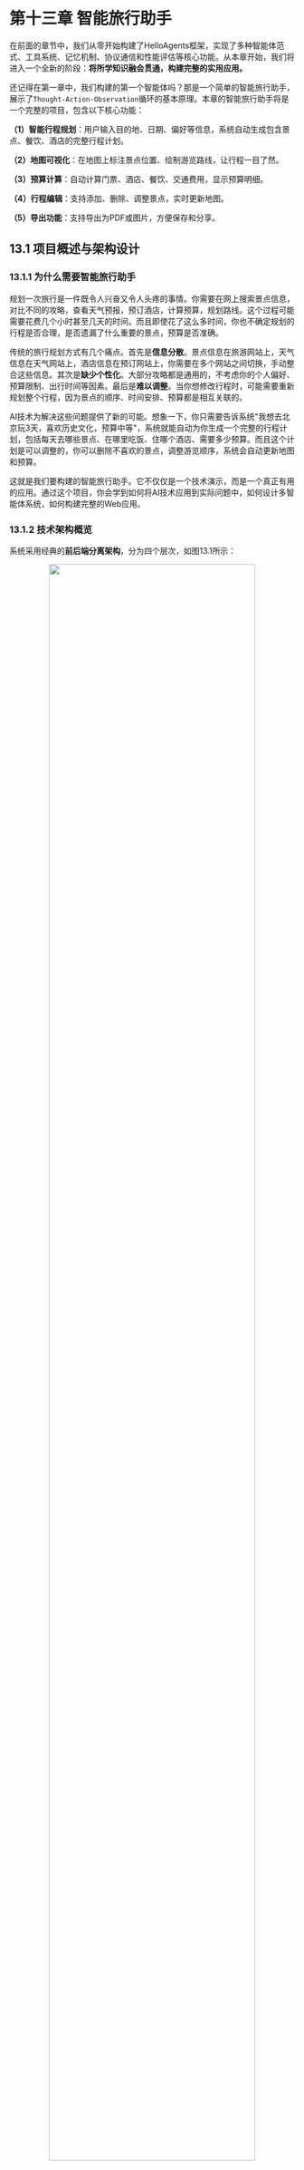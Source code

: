 # 第十三章 智能旅行助手

在前面的章节中，我们从零开始构建了HelloAgents框架，实现了多种智能体范式、工具系统、记忆机制、协议通信和性能评估等核心功能。从本章开始，我们将进入一个全新的阶段：<strong>将所学知识融会贯通，构建完整的实用应用。</strong>

还记得在第一章中，我们构建的第一个智能体吗？那是一个简单的智能旅行助手，展示了`Thought-Action-Observation`循环的基本原理。本章的智能旅行助手将是一个完整的项目，包含以下核心功能：

<strong>（1）智能行程规划</strong>：用户输入目的地、日期、偏好等信息，系统自动生成包含景点、餐饮、酒店的完整行程计划。

<strong>（2）地图可视化</strong>：在地图上标注景点位置、绘制游览路线，让行程一目了然。

<strong>（3）预算计算</strong>：自动计算门票、酒店、餐饮、交通费用，显示预算明细。

<strong>（4）行程编辑</strong>：支持添加、删除、调整景点，实时更新地图。

<strong>（5）导出功能</strong>：支持导出为PDF或图片，方便保存和分享。



## 13.1 项目概述与架构设计

### 13.1.1 为什么需要智能旅行助手

规划一次旅行是一件既令人兴奋又令人头疼的事情。你需要在网上搜索景点信息，对比不同的攻略，查看天气预报，预订酒店，计算预算，规划路线。这个过程可能需要花费几个小时甚至几天的时间。而且即使花了这么多时间，你也不确定规划的行程是否合理，是否遗漏了什么重要的景点，预算是否准确。

传统的旅行规划方式有几个痛点。首先是<strong>信息分散</strong>。景点信息在旅游网站上，天气信息在天气网站上，酒店信息在预订网站上，你需要在多个网站之间切换，手动整合这些信息。其次是<strong>缺少个性化</strong>。大部分攻略都是通用的，不考虑你的个人偏好、预算限制、出行时间等因素。最后是<strong>难以调整</strong>。当你想修改行程时，可能需要重新规划整个行程，因为景点的顺序、时间安排、预算都是相互关联的。

AI技术为解决这些问题提供了新的可能。想象一下，你只需要告诉系统"我想去北京玩3天，喜欢历史文化，预算中等"，系统就能自动为你生成一个完整的行程计划，包括每天去哪些景点、在哪里吃饭、住哪个酒店、需要多少预算。而且这个计划是可以调整的，你可以删除不喜欢的景点，调整游览顺序，系统会自动更新地图和预算。

这就是我们要构建的智能旅行助手。它不仅仅是一个技术演示，而是一个真正有用的应用。通过这个项目，你会学到如何将AI技术应用到实际问题中，如何设计多智能体系统，如何构建完整的Web应用。

### 13.1.2 技术架构概览

系统采用经典的<strong>前后端分离架构</strong>，分为四个层次，如图13.1所示：

<div align="center">
  <img src="https://raw.githubusercontent.com/datawhalechina/Hello-Agents/main/docs/images/13-figures/13-1.png" alt="" width="85%"/>
  <p>图 13.1 智能旅行助手技术架构</p>
</div>

<strong>（1）前端层 (Vue3+TypeScript)</strong>：负责用户交互和数据展示，包括表单输入、结果展示、地图可视化。

<strong>（2）后端层 (FastAPI)</strong>：负责API路由、数据验证、业务逻辑。

<strong>（3）智能体层 (HelloAgents)</strong>：负责任务分解、工具调用、结果整合。包含4个专门的Agent。

<strong>（4）外部服务层</strong>：提供数据和能力，包括高德地图API、Unsplash API、OpenAI API。

数据流转过程如下：用户在前端填写表单 → 后端验证数据 → 调用智能体系统 → 智能体依次调用景点搜索、天气查询、酒店推荐、行程规划Agent → 每个Agent通过MCP协议调用外部API → 整合结果返回前端 → 前端渲染展示。

项目的结构参考如下，提供便于定位源码：
```
helloagents-trip-planner/
├── backend/                    # 后端代码
│   ├── app/
│   │   ├── agents/            # 智能体实现
│   │   ├── api/               # API路由
│   │   ├── models/            # 数据模型
│   │   ├── services/          # 服务层
│   │   └── config.py          # 配置文件
│   └── requirements.txt       # Python依赖
│
└── frontend/                   # 前端代码
    ├── src/
    │   ├── views/             # 页面组件
    │   ├── services/          # API服务
    │   ├── types/             # 类型定义
    │   └── router/            # 路由配置
    └── package.json           # npm依赖
```

详细的架构设计和数据流转将在后续章节中介绍。

### 13.1.3 快速体验：5分钟运行项目

在深入学习实现细节之前，让我们先把项目跑起来，看看最终的效果。这样你会对整个系统有一个直观的认识。

<strong>环境要求：</strong>

- Python 3.10或更高版本
- Node.js 16.0或更高版本
- npm 8.0或更高版本

<strong>获取API密钥：</strong>

你需要准备以下API密钥：

- LLM的API(OpenAI、DeepSeek等)
- 高德地图Web服务Key：访问 https://console.amap.com/ 注册并创建应用
- Unsplash Access Key：访问 https://unsplash.com/developers 注册并创建应用

将所有API密钥放入`.env`文件。

启动后端：

```bash
# 1. 进入后端目录
cd helloagents-trip-planner/backend

# 2. 安装依赖
pip install -r requirements.txt

# 3. 配置环境变量
cp .env.example .env
# 编辑.env文件，填入你的API密钥

# 4. 启动后端服务
uvicorn app.api.main:app --reload
# 或者
python run.py
```

成功启动后，访问 http://localhost:8000/docs 可以看到API文档。

打开新的终端窗口：

```bash
# 1. 进入前端目录
cd helloagents-trip-planner/frontend

# 2. 安装依赖
npm install

# 3. 启动前端服务
npm run dev
```

成功启动后，访问 http://localhost:5173 即可使用应用。

体验核心功能：

首先需在首页表单中填写目的地城市、旅行日期、偏好、预算、交通及住宿类型等信息。点击“开始规划”按钮后，系统会显示加载进度条，并很快生成结果页面，如图13.2所示。

<div align="center">
  <img src="https://raw.githubusercontent.com/datawhalechina/Hello-Agents/main/docs/images/13-figures/13-2.png" alt="" width="85%"/>
  <p>图 13.2 旅行助手规划进行页面</p>
</div>

随后加载成功，该页面会清晰展示行程概览、预算明细、景点地图、每日行程详情和天气信息，如图13.3，13.4所示。

<div align="center">
  <img src="https://raw.githubusercontent.com/datawhalechina/Hello-Agents/main/docs/images/13-figures/13-3.png" alt="" width="85%"/>
  <p>图 13.3 旅行助手规划完成页面</p>
</div>

<div align="center">
  <img src="https://raw.githubusercontent.com/datawhalechina/Hello-Agents/main/docs/images/13-figures/13-4.png" alt="" width="85%"/>
  <p>图 13.4 旅行助手规划完成页面</p>
</div>

如果用户需要个性化调整，可以点击“编辑行程”按钮，自由调整景点顺序或删除某个景点，如图13.5所示。规划完成后，通过“导出行程”下拉菜单，即可将最终方案轻松保存为图片或PDF文件，方便随时查阅。

<div align="center">
  <img src="https://raw.githubusercontent.com/datawhalechina/Hello-Agents/main/docs/images/13-figures/13-5.png" alt="" width="85%"/>
  <p>图 13.5 旅行助手规划完成页面</p>
</div>

## 13.2 数据模型设计

### 13.2.1 Web应用中的数据流转

在构建智能旅行助手时，我们需要解决一个核心问题：<strong>如何表示和传递旅行计划数据?</strong> 

我们需要理解一个完整的Web应用中数据是如何流转的。想象一下，当用户在浏览器中点击"开始规划"按钮时，会发生什么？

用户在前端填写的表单数据(目的地、日期、预算等)需要通过HTTP请求发送到后端服务器。后端接收到数据后，会调用智能体系统进行处理。智能体又会调用高德地图API、Unsplash API等外部服务获取数据。这些外部API返回的数据格式各不相同，有的用`lng`，有的用`lon`，有的用`longitude`。最后，后端需要将处理好的数据返回给前端，前端再渲染成用户看到的页面。

在这个过程中，数据经历了多次转换：前端表单 → HTTP请求 → 后端Python对象 → 外部API响应 → 后端Python对象 → HTTP响应 → 前端TypeScript对象 → 页面展示。如果没有统一的数据格式，每一步转换都可能出错。这就是为什么我们需要<strong>数据模型</strong>。

### 13.2.2 从字典到Pydantic模型

让我们从第一章的简单原型开始。在那个原型中，我们使用Python字典来表示景点数据：

```python
# 第一章的做法：使用字典
attraction = {
    "name": "故宫",
    "location": {"lng": 116.397128,"lat": 39.916527},
    "price": 60
}

# 访问数据
lng = attraction["location"]["lng"]
```

这种方式在原型阶段很方便，但在实际项目中会遇到很多问题。首先是<strong>字段名不统一</strong>的问题。高德地图API返回的位置数据是`"116.397128，39.916527"`这样的字符串，需要手动分割成经纬度。而Unsplash API可能使用`longitude`和`latitude`。如果我们在代码中到处都用字典，就需要在每个地方都处理这些差异。

其次是<strong>类型安全</strong>的问题。假设我们不小心把`price`写成了字符串`"60"`，在Python中这不会立即报错，但在计算总预算时就会出问题。更糟糕的是，这种错误只能在运行时才能发现，而且错误信息可能很难定位。

最后是<strong>维护性</strong>的问题。当我们需要给景点添加新字段(比如`rating`评分)时，需要在代码的多个地方修改。如果遗漏了某个地方，就会导致数据不一致。

Pydantic提供了一个解决方案。它是Python的数据验证库，可以让我们用类来定义数据结构，并自动处理验证、转换和序列化。让我们看一个简单的例子：

```python
from pydantic import BaseModel,Field

class Location(BaseModel):
    longitude: float = Field(...,description="经度")
    latitude: float = Field(...,description="纬度")

class Attraction(BaseModel):
    name: str
    location: Location
    ticket_price: int = 0

# 创建对象
attraction = Attraction(
    name="故宫",
    location=Location(longitude=116.397128,latitude=39.916527),
    ticket_price=60
)

# 类型安全的访问
lng = attraction.location.longitude  # IDE会提供代码补全
```

这样做有几个好处。首先，如果我们传入了错误的类型(比如把`ticket_price`设为字符串)，Pydantic会立即抛出异常，告诉我们哪里出错了。其次，IDE可以根据类型定义提供代码补全和类型检查，大大减少了拼写错误。最后，当我们需要修改数据结构时，只需要修改类定义，所有使用这个类的地方都会自动更新。

### 13.2.3 Pydantic的核心概念

在深入设计我们的数据模型之前，让我们先了解Pydantic的几个核心概念。Pydantic的基础是`BaseModel`类，所有的数据模型都需要继承这个类。每个字段都可以指定类型，Pydantic会自动进行类型检查和转换。

字段定义使用`Field`函数，它可以指定默认值、描述、验证规则等。`...`表示这个字段是必填的，如果创建对象时没有提供这个字段，Pydantic会抛出异常。我们也可以使用`Optional`来表示可选字段，或者直接提供默认值。

```python
from pydantic import BaseModel,Field
from typing import Optional,List

class Attraction(BaseModel):
    name: str = Field(...,description="景点名称")  # 必填
    rating: float = Field(default=0.0,ge=0,le=5)  # 默认值,范围验证
    visit_duration: int = Field(default=60,gt=0)  # 大于0
    description: Optional[str] = None  # 可选字段
```

Pydantic还支持嵌套模型和列表。我们可以在一个模型中使用另一个模型作为字段类型,这样就可以构建复杂的数据结构。比如，一个景点包含位置信息，一个行程包含多个景点。

```python
class DayPlan(BaseModel):
    date: str
    attractions: List[Attraction]  # 景点列表
    hotel: Optional[Hotel] = None  # 可选的酒店信息
```

最强大的功能之一是<strong>自定义验证器</strong>。有时候外部API返回的数据格式不符合我们的要求，我们可以使用`field_validator`装饰器来自定义验证和转换逻辑。比如，高德地图返回的温度是`"16°C"`这样的字符串，我们需要把它转换成数字：

```python
from pydantic import field_validator

class WeatherInfo(BaseModel):
    temperature: int
    
    @field_validator('temperature',mode='before')
    def parse_temperature(cls,v):
        """解析温度字符串："16°C" -> 16"""
        if isinstance(v,str):
            v = v.replace('°C','').replace('℃','').strip()
            return int(v)
        return v
```

这个验证器会在创建对象之前自动执行，将字符串转换成整数。这样我们就不需要在代码的每个地方都手动处理温度格式了。

### 13.2.4 自底向上的模型设计

现在让我们开始设计智能旅行助手的数据模型。一个好的设计原则是<strong>自底向上</strong>：先定义最基础的模型，然后逐步组合成复杂的结构。这样做的好处是每个模型都很简单，容易理解和维护。

最基础的模型是<strong>位置信息</strong>。无论是景点、酒店还是餐厅，都需要位置信息。我们定义一个`Location`类来表示经纬度坐标：

```python
class Location(BaseModel):
    """位置信息(经纬度坐标)"""
    longitude: float = Field(...,description="经度",ge=-180,le=180)
    latitude: float = Field(...,description="纬度",ge=-90,le=90)
```

这里我们使用了范围验证(`ge`表示大于等于，`le`表示小于等于)，确保经纬度的值在合理范围内。

接下来是<strong>景点信息</strong>。一个景点包含名称、地址、位置、游览时间、描述、评分、图片和门票价格等信息。注意我们使用了`Location`作为字段类型，这就是嵌套模型：

```python
class Attraction(BaseModel):
    """景点信息"""
    name: str = Field(...,description="景点名称")
    address: str = Field(...,description="地址")
    location: Location = Field(...,description="经纬度坐标")
    visit_duration: int = Field(...,description="建议游览时间(分钟)",gt=0)
    description: str = Field(...,description="景点描述")
    category: Optional[str] = Field(default="景点",description="景点类别")
    rating: Optional[float] = Field(default=None,ge=0,le=5,description="评分")
    image_url: Optional[str] = Field(default=None,description="图片URL")
    ticket_price: int = Field(default=0,ge=0,description="门票价格(元)")
```

类似地，我们定义<strong>餐饮信息</strong>和<strong>酒店信息</strong>。这些模型的结构都很相似，都包含名称、地址、位置和费用等基本信息：

```python
class Meal(BaseModel):
    """餐饮信息"""
    type: str = Field(...,description="餐饮类型：breakfast/lunch/dinner/snack")
    name: str = Field(...,description="餐饮名称")
    address: Optional[str] = Field(default=None,description="地址")
    location: Optional[Location] = Field(default=None,description="经纬度坐标")
    description: Optional[str] = Field(default=None,description="描述")
    estimated_cost: int = Field(default=0,description="预估费用(元)")

class Hotel(BaseModel):
    """酒店信息"""
    name: str = Field(...,description="酒店名称")
    address: str = Field(default="",description="酒店地址")
    location: Optional[Location] = Field(default=None,description="酒店位置")
    price_range: str = Field(default="",description="价格范围")
    rating: str = Field(default="",description="评分")
    distance: str = Field(default="",description="距离景点距离")
    type: str = Field(default="",description="酒店类型")
    estimated_cost: int = Field(default=0,description="预估费用(元/晚)")
```

<strong>预算信息</strong>是一个特殊的模型，它不包含位置信息，而是包含各项费用的汇总：

```python
class Budget(BaseModel):
    """预算信息"""
    total_attractions: int = Field(default=0,description="景点门票总费用")
    total_hotels: int = Field(default=0,description="酒店总费用")
    total_meals: int = Field(default=0,description="餐饮总费用")
    total_transportation: int = Field(default=0,description="交通总费用")
    total: int = Field(default=0,description="总费用")
```

现在我们可以组合这些基础模型，构建<strong>单日行程</strong>。一个单日行程包含日期、描述、交通方式、住宿安排、酒店、景点列表和餐饮列表：

```python
class DayPlan(BaseModel):
    """单日行程"""
    date: str = Field(...,description="日期")
    day_index: int = Field(...,description="第几天(从0开始)")
    description: str = Field(...,description="当日行程描述")
    transportation: str = Field(...,description="交通方式")
    accommodation: str = Field(...,description="住宿安排")
    hotel: Optional[Hotel] = Field(default=None,description="酒店信息")
    attractions: List[Attraction] = Field(default_factory=list,description="景点列表")
    meals: List[Meal] = Field(default_factory=list,description="餐饮安排")
```

注意这里使用了`List[Attraction]`来表示景点列表，`default_factory=list`表示默认值是一个空列表。

<strong>天气信息</strong>需要特殊处理，因为高德地图返回的温度格式不规范。我们使用自定义验证器来处理：

```python
class WeatherInfo(BaseModel):
    """天气信息"""
    date: str = Field(...,description="日期")
    day_weather: str = Field(...,description="白天天气")
    night_weather: str = Field(...,description="夜间天气")
    day_temp: int = Field(...,description="白天温度(摄氏度)")
    night_temp: int = Field(...,description="夜间温度(摄氏度)")
    wind_direction: str = Field(...,description="风向")
    wind_power: str = Field(...,description="风力")
    
    @field_validator('day_temp','night_temp',mode='before')
    def parse_temperature(cls,v):
        """解析温度字符串："16°C" -> 16"""
        if isinstance(v,str):
            v = v.replace('°C','').replace('℃','').replace('°','').strip()
            try:
                return int(v)
            except ValueError:
                return 0  # 容错处理
        return v
```

最后，我们定义<strong>完整的旅行计划</strong>。这是最顶层的模型，包含了所有的信息：

```python
class TripPlan(BaseModel):
    """旅行计划"""
    city: str = Field(...,description="目的地城市")
    start_date: str = Field(...,description="开始日期")
    end_date: str = Field(...,description="结束日期")
    days: List[DayPlan] = Field(default_factory=list,description="每日行程")
    weather_info: List[WeatherInfo] = Field(default_factory=list,description="天气信息")
    overall_suggestions: str = Field(...,description="总体建议")
    budget: Optional[Budget] = Field(default=None,description="预算信息")
```

这样，我们就完成了整个数据模型的设计。从最基础的`Location`，到`Attraction`、`Meal`、`Hotel`，再到`DayPlan`，最后到`TripPlan`，形成了一个清晰的层次结构。

### 13.2.5 数据模型在Web应用中的应用

现在让我们看看这些数据模型如何在实际的Web应用中使用。在FastAPI中，Pydantic模型可以直接用作请求和响应的类型定义。FastAPI会自动进行数据验证、序列化和文档生成。

```python
from fastapi import FastAPI
from app.models.schemas import TripPlanRequest,TripPlan

app = FastAPI()

@app.post("/api/trip/plan",response_model=TripPlan)
async def create_trip_plan(request: TripPlanRequest) -> TripPlan:
    """
    创建旅行计划
    
    FastAPI自动：
    1. 验证请求数据(TripPlanRequest)
    2. 验证响应数据(TripPlan)
    3. 生成OpenAPI文档
    """
    trip_plan = await generate_trip_plan(request)
    return trip_plan
```

当用户发送POST请求到`/api/trip/plan`时，FastAPI会自动将JSON数据转换成`TripPlanRequest`对象。如果数据格式不正确(比如缺少必填字段，或者类型不匹配)，FastAPI会自动返回400错误，并告诉用户哪里出错了。

在前端，我们也需要定义对应的TypeScript类型。虽然TypeScript和Python是不同的语言，但数据结构是一样的：

```typescript
interface Location {
  longitude: number;
  latitude: number;
}

interface Attraction {
  name: string;
  address: string;
  location: Location;
  visit_duration: number;
  ticket_price: number;
}

interface TripPlan {
  city: string;
  start_date: string;
  end_date: string;
  days: DayPlan[];
}
```

这样，前后端就使用了统一的数据格式。当后端返回`TripPlan`对象时，前端可以直接使用，不需要任何转换。TypeScript的类型检查也能帮助我们避免很多错误。

## 13.3 多智能体协作设计

### 13.3.1 为何需要多智能体

在第七章中，我们学习了如何使用SimpleAgent来构建智能体。SimpleAgent的设计理念是简单直接：每次调用`run()`方法时，Agent会分析用户的问题，决定是否需要调用工具，然后返回结果。这种设计在处理简单任务时非常有效，但当面对旅行规划这样的任务时，就会遇到一些问题。

如果用单个Agent来完成旅行规划。这个Agent需要做什么呢？首先，它要搜索景点信息，这需要调用高德地图的POI搜索工具。然后，它要查询天气信息，这需要调用天气查询工具。接着，它要搜索酒店信息，这又需要调用POI搜索工具。最后，它要把所有这些信息整合起来，生成一个完整的旅行计划。

这听起来很简单，但实际操作时会遇到第一个问题：<strong>工具调用的限制</strong>。SimpleAgent每次`run()`调用只能执行一个工具。这意味着我们需要多次调用`run()`方法，每次调用处理一个任务。但这样做会带来一个新问题：如何在多次调用之间传递信息？第一次调用得到的景点信息，如何传递给第二次调用？我们需要手动管理这些中间结果，代码会变得很复杂。

当然，我们可以使用ReactAgent来解决这个问题。ReactAgent可以在一次调用中执行多个工具，它会自动进行多轮思考和行动。但这又带来了新的问题：<strong>时间成本</strong>。ReactAgent的每一轮思考都需要调用LLM，如果需要调用三个工具，就需要至少三轮思考，这意味着至少三次LLM调用。而且这些调用是串行的，必须等前一个完成才能开始下一个，总时间会很长。

第二个问题是<strong>提示词的复杂度</strong>。如果我们要让一个Agent完成所有任务，就需要在提示词中详细描述每个任务的执行逻辑。比如：

```python
COMPLEX_PROMPT = """你是旅行规划助手。你需要：
1. 使用maps_text_search搜索景点，关键词根据用户偏好确定
2. 使用maps_weather查询天气,获取未来几天的天气预报
3. 使用maps_text_search搜索酒店,类型根据用户需求确定
4. 整合所有信息生成旅行计划,包括每天的景点、餐饮、住宿安排
注意：必须按顺序执行,每个工具只能调用一次,输出必须是JSON格式...
"""
```

这样的提示词有几个问题。首先是<strong>难以维护</strong>。如果我们想修改景点搜索的逻辑(比如增加评分筛选)，就需要修改整个提示词，很容易影响到其他部分。其次是<strong>容易出错</strong>。LLM需要同时理解多个任务的要求，很容易搞混不同任务的格式和参数。最后是<strong>难以调试</strong>。当生成的计划不符合预期时，我们很难知道是哪个环节出了问题，是景点搜索不准确，还是天气查询失败，还是整合逻辑有问题？

面对这些问题，一个自然的想法是：能不能把复杂的任务分解成多个简单的任务，让不同的Agent各司其职？这就是多Agent协作的核心思想。

想象一下现实世界中的旅行社。当你去旅行社咨询旅行计划时，不会只有一个人为你服务。通常会有专门的景点顾问，负责推荐景点；有酒店顾问，负责预订酒店；还有行程规划师，负责把所有信息整合成完整的行程。每个人都专注于自己擅长的领域，最后由行程规划师把所有信息汇总。这种分工协作的方式，比让一个人做所有事情要高效得多。

### 13.3.2 Agent角色设计

基于任务分解原则，我们设计了四个专门的Agent，如图13.6所示:

<div align="center">
  <img src="https://raw.githubusercontent.com/datawhalechina/Hello-Agents/main/docs/images/13-figures/13-6.png" alt="" width="85%"/>
  <p>图 13.6 多智能体协作流程</p>
</div>

- <strong>AttractionSearchAgent(景点搜索专家)</strong>专注于搜索景点信息。它只需要理解用户的偏好(比如"历史文化"、"自然风光")，然后调用高德地图的POI搜索工具，返回相关的景点列表。它的提示词很简单，只需要说明如何根据偏好选择关键词，如何调用工具。

- <strong>WeatherQueryAgent(天气查询专家)</strong>专注于查询天气信息。它只需要知道城市名称，然后调用天气查询工具，返回未来几天的天气预报。它的任务非常明确，几乎不会出错。

- <strong>HotelAgent(酒店推荐专家)</strong>专注于搜索酒店信息。它需要理解用户的住宿需求(比如"经济型"、"豪华型")，然后调用POI搜索工具，返回符合要求的酒店列表。

- <strong>PlannerAgent(行程规划专家)</strong>负责整合所有信息。它接收前三个Agent的输出，加上用户的原始需求(日期、预算等)，然后生成完整的旅行计划。它不需要调用任何外部工具，只需要专注于信息的整合和行程的安排。

现在让我们详细设计每个Agent的角色和提示词。设计提示词时，我们需要考虑几个关键问题：这个Agent需要什么输入？它应该产生什么输出？它需要调用什么工具？它可能遇到什么问题？

<strong>AttractionSearchAgent</strong>的任务是根据用户偏好搜索景点。它的输入是城市名称和用户偏好(比如"历史文化"、"自然风光")。它需要调用`amap_maps_text_search`工具，参数是关键词和城市。它的输出是景点列表，包含名称、地址、评分等信息。

```python
ATTRACTION_AGENT_PROMPT = """你是景点搜索专家。

**工具调用格式:**
`[TOOL_CALL:amap_maps_text_search:keywords=景点,city=城市名]`

**示例:**
- `[TOOL_CALL:amap_maps_text_search:keywords=景点,city=北京]`
- `[TOOL_CALL:amap_maps_text_search:keywords=博物馆,city=上海]`

**重要:**
- 必须使用工具搜索,不要编造信息
- 根据用户偏好({preferences})搜索{city}的景点
"""
```

这个提示词很简洁，但包含了所有必要的信息。它明确说明了工具调用的格式，提供了具体的示例，还强调了两个重要原则：必须使用工具(不能编造)，要根据用户偏好搜索。

<strong>WeatherQueryAgent</strong>的任务更简单，只需要查询天气。它的输入是城市名称，输出是天气信息。

```python
WEATHER_AGENT_PROMPT = """你是天气查询专家。

**工具调用格式:**
`[TOOL_CALL:amap_maps_weather:city=城市名]`

请查询{city}的天气信息。
"""
```

<strong>HotelAgent</strong>的任务是搜索酒店。它的输入是城市名称和住宿类型，输出是酒店列表。

```python
HOTEL_AGENT_PROMPT = """你是酒店推荐专家。

**工具调用格式:**
`[TOOL_CALL:amap_maps_text_search:keywords=酒店,city=城市名]`

请搜索{city}的{accommodation}酒店。
"""
```

<strong>PlannerAgent</strong>是最复杂的，因为它需要整合所有信息。它的输入是用户需求和前三个Agent的输出，输出是完整的旅行计划(JSON格式)。

```python
PLANNER_AGENT_PROMPT = """你是行程规划专家。

**输出格式:**
严格按照以下JSON格式返回:
{
  "city": "城市名称",
  "start_date": "YYYY-MM-DD",
  "end_date": "YYYY-MM-DD",
  "days": [...],
  "weather_info": [...],
  "overall_suggestions": "总体建议",
  "budget": {...}
}

**规划要求:**
1. weather_info必须包含每天的天气
2. 温度为纯数字(不带°C)
3. 每天安排2-3个景点
4. 考虑景点距离和游览时间
5. 包含早中晚三餐
6. 提供实用建议
7. 包含预算信息
"""
```

### 13.3.3 Agent协作流程

现在让我们看看这四个Agent如何协作完成旅行规划任务。整个流程可以分为五个步骤：

```python
class TripPlannerAgent:
    def __init__(self):
        self.attraction_agent = SimpleAgent(name="景点搜索"prompt=ATTRACTION_PROMPT)
        self.weather_agent = SimpleAgent(name="天气查询", prompt=WEATHER_PROMPT)
        self.hotel_agent = SimpleAgent(name="酒店推荐", prompt=HOTEL_PROMPT)
        self.planner_agent = SimpleAgent(name="行程规划", prompt=PLANNER_PROMPT)

    def plan_trip(self, request: TripPlanRequest) -> TripPlan:
        # 步骤1: 景点搜索
        attraction_response = self.attraction_agent.run(
            f"请搜索{request.city}的{request.preferences}景点"
        )

        # 步骤2: 天气查询
        weather_response = self.weather_agent.run(
            f"请查询{request.city}的天气"
        )

        # 步骤3: 酒店推荐
        hotel_response = self.hotel_agent.run(
            f"请搜索{request.city}的{request.accommodation}酒店"
        )

        # 步骤4: 整合生成计划
        planner_query = self._build_planner_query(
            request, attraction_response, weather_response, hotel_response
        )
        planner_response = self.planner_agent.run(planner_query)

        # 步骤5: 解析JSON
        trip_plan = self._parse_trip_plan(planner_response)
        return trip_plan
```

这个流程顺序执行四个步骤，每个步骤的输出作为下一个步骤的输入。注意我们使用了`TripPlanRequest`和`TripPlan`这两个Pydantic模型，这是在13.2节中定义的。

### 13.3.4 查询构建

PlannerAgent需要整合所有信息，这个查询需要包含所有必要的信息，而且要组织得清晰有序，让LLM能够准确理解。

```python
def _build_planner_query(
    self,
    request: TripPlanRequest,
    attraction_response: str,
    weather_response: str,
    hotel_response: str
) -> str:
    """构建规划Agent的查询"""
    return f"""
请根据以下信息生成{request.city}的{request.days}日旅行计划:

**用户需求:**
- 目的地: {request.city}
- 日期: {request.start_date} 至 {request.end_date}
- 天数: {request.days}天
- 偏好: {request.preferences}
- 预算: {request.budget}
- 交通方式: {request.transportation}
- 住宿类型: {request.accommodation}

**景点信息:**
{attraction_response}

**天气信息:**
{weather_response}

**酒店信息:**
{hotel_response}

请生成详细的旅行计划,包括每天的景点安排、餐饮推荐、住宿信息和预算明细。
"""
```

通过这种多Agent协作的设计，我们把一个复杂的旅行规划任务分解成了四个简单的子任务。每个Agent都专注于自己擅长的领域，也为未来的功能扩展(比如添加餐厅推荐Agent、交通规划Agent)打下了良好的基础。

## 13.4 MCP工具集成详解

### 13.4.1 为什么不直接调用API

在13.3节中，我们设计了四个Agent来协作完成旅行规划任务。其中AttractionSearchAgent、WeatherQueryAgent和HotelAgent都需要调用高德地图的API来获取数据。一个自然的问题是：为什么不直接在Agent中调用高德地图的HTTP API？

让我们先看看直接调用API会是什么样子。高德地图提供了POI搜索API，我们需要构造HTTP请求，传递参数，解析响应：

```python
import requests

def search_poi(keywords: str,city: str,api_key: str):
    """直接调用高德地图POI搜索API"""
    url = "https://restapi.amap.com/v3/place/text"
    params = {
        "keywords": keywords,
        "city": city,
        "key": api_key,
        "output": "json"
    }
    response = requests.get(url,params=params)
    data = response.json()
    return data
```

这种方式看起来很简单，但在实际使用中会遇到几个问题。首先是<strong>Agent无法自主调用</strong>。在我们的HelloAgents框架中，Agent通过识别提示词中的工具调用标记(比如`[TOOL_CALL:tool_name:arg1=value1]`)来调用工具。如果我们直接在代码中调用API，Agent就失去了自主决策的能力，变成了一个简单的函数调用。

其次是<strong>参数传递复杂</strong>。高德地图的API有很多参数，比如POI搜索有`keywords`、`city`、`types`、`offset`、`page`等十几个参数。如果我们要让Agent能够灵活使用这些参数，就需要在提示词中详细说明每个参数的含义和格式，这会让提示词变得非常复杂。

第三是<strong>响应解析困难</strong>。高德地图API返回的是JSON格式的数据，结构比较复杂。我们需要编写代码来解析这些数据，提取我们需要的字段。如果API的响应格式发生变化，我们就需要修改解析代码。

最后是<strong>工具管理混乱</strong>。高德地图提供了十几个不同的API(POI搜索、天气查询、路线规划等)，如果我们为每个API都编写一个函数，然后手动注册到Agent的工具列表中，代码会变得很冗长。而且当我们想添加新的API时，需要修改多个地方。

### 13.4.2 高德地图MCP集成

MCP(Model Context Protocol)是Anthropic提出的标准化协议，用于连接LLM和外部工具。本节将介绍如何在项目中集成高德地图MCP服务器。我们的项目用的是`amap-mcp-server`，这是一个用Node.js实现的MCP服务器：

<div align="center">
  <img src="https://raw.githubusercontent.com/datawhalechina/Hello-Agents/main/docs/images/13-figures/13-7.png" alt="" width="85%"/>
  <p>图 13.7 amap-mcp-server工具</p>
</div>

高德地图MCP服务器提供了16个工具，主要分为以下类别，如表13.1所示:

<div align="center">
  <p>表 13.1 高德地图MCP工具分类</p>
  <img src="https://raw.githubusercontent.com/datawhalechina/Hello-Agents/main/docs/images/13-figures/13-table-1.png" alt="" width="85%"/>
</div>

通过MCP协议，我们可以很方便地在HelloAgents中集成:

```python
from hello_agents.tools import MCPTool
from app.config import get_settings

settings = get_settings()

# 创建MCP工具
mcp_tool = MCPTool(
    name="amap_mcp",
    command="npx",
    args=["-y", "@sugarforever/amap-mcp-server"],
    env={"AMAP_API_KEY": settings.amap_api_key},
    auto_expand=True
)
```

这段代码做了什么呢？首先，`command`和`args`指定了如何启动MCP服务器。`npx -y @sugarforever/amap-mcp-server`会从npm仓库下载并运行`amap-mcp-server`这个包。`env`参数传递了环境变量，这里我们传递了高德地图的API密钥。

当我们创建`MCPTool`对象时，它会在后台启动MCP服务器进程，并通过标准输入输出(stdin/stdout)与服务器通信。这是MCP协议的一个特点：使用进程间通信而不是HTTP，这样更高效，也更容易管理。

最关键的是`auto_expand=True`这个参数。当设置为True时，`MCPTool`会自动查询MCP服务器提供了哪些工具，然后为每个工具创建一个独立的Tool对象。这就是为什么我们只创建了一个`MCPTool`，但Agent却获得了16个工具。让我们看看这个过程：

```python
# 创建一个MCPTool
mcp_tool = MCPTool(..., auto_expand=True)
agent.add_tool(mcp_tool)

# Agent实际上获得了16个工具！
print(list(agent.tools.keys()))
# ['amap_maps_text_search', 'amap_maps_weather', ...]
```

如图13.8所示，假设用户想搜索北京的景点，AttractionSearchAgent接收到查询"请搜索北京的历史文化景点"。Agent分析这个查询，决定调用`amap_maps_text_search`工具，参数是`keywords=景点，city=北京`。

<div align="center">
  <img src="https://raw.githubusercontent.com/datawhalechina/Hello-Agents/main/docs/images/13-figures/13-8.png" alt="" width="85%"/>
  <p>图 13.8 MCP工具调用流程</p>
</div>

Agent生成工具调用标记：`[TOOL_CALL:amap_maps_text_search:keywords=景点，city=北京]`。HelloAgents框架解析这个标记，提取工具名称和参数，然后调用对应的Tool对象。

Tool对象是`MCPTool`自动创建的，它会把调用请求发送给MCP服务器。具体来说，它会构造一个JSON-RPC格式的消息，通过stdin发送给服务器进程：

```json
{
  "jsonrpc": "2.0",
  "method": "tools/call",
  "params": {
    "name": "amap_maps_text_search",
    "arguments": {
      "keywords": "景点",
      "city": "北京"
    }
  }
}
```

MCP服务器接收到这个消息，解析参数，然后调用高德地图的HTTP API。它会构造HTTP请求，添加API密钥，发送请求，接收响应。

高德地图API返回JSON格式的数据，包含景点列表、地址、坐标等信息。MCP服务器解析这些数据，提取关键字段，然后构造响应消息，通过stdout返回给`MCPTool`：

```json
{
  "jsonrpc": "2.0",
  "result": {
    "content": [
      {
        "type": "text",
        "text": "找到以下景点：\n1. 故宫博物院 - 地址：东城区景山前街4号\n2. 天坛公园 - 地址：东城区天坛路\n..."
      }
    ]
  }
}
```

`MCPTool`接收到响应，提取文本内容，返回给Agent。Agent把这个结果作为工具调用的输出，继续生成最终的回复。

这个流程看起来很复杂，但对于Agent来说，它只需要知道有一个叫`amap_maps_text_search`的工具，可以搜索景点。所有的底层细节都被MCP协议和`MCPTool`封装起来了。

### 13.4.3 共享MCP实例

在我们的多Agent系统中，有三个Agent都需要使用高德地图的工具。那么每个Agent应该创建自己的`MCPTool`实例，还是共享同一个实例？

如果每个Agent都创建一个`MCPTool`实例，这意味着会有三个服务器进程同时运行。每个进程都会独立地调用高德地图API，这可能会超过API的速率限制。而且多个进程会占用更多的内存和CPU资源。

更好的做法是让所有Agent共享同一个`MCPTool`实例。这样只需要启动一个MCP服务器进程，所有的API调用都通过这个进程进行。这不仅节省资源，还可以更好地控制API调用频率。

在代码中，我们在`TripPlannerAgent`的构造函数中创建一个`MCPTool`实例，然后把它添加到每个子Agent的工具列表中：

```python
class TripPlannerAgent:
    def __init__(self):
        settings = get_settings()
        self.llm = HelloAgentsLLM()

        # 创建共享的MCP工具实例(只创建一次)
        self.mcp_tool = MCPTool(
            name="amap_mcp",
            command="npx",
            args=["-y", "@sugarforever/amap-mcp-server"],
            env={"AMAP_API_KEY": settings.amap_api_key},
            auto_expand=True
        )

        # 创建多个Agent,共享同一个MCP工具
        self.attraction_agent = SimpleAgent(
            name="AttractionSearchAgent",
            llm=self.llm,
            system_prompt=ATTRACTION_AGENT_PROMPT
        )
        self.attraction_agent.add_tool(self.mcp_tool)  # 共享

        self.weather_agent = SimpleAgent(
            name="WeatherQueryAgent",
            llm=self.llm,
            system_prompt=WEATHER_AGENT_PROMPT
        )
        self.weather_agent.add_tool(self.mcp_tool)  # 共享

        self.hotel_agent = SimpleAgent(
            name="HotelAgent",
            llm=self.llm,
            system_prompt=HOTEL_AGENT_PROMPT
        )
        self.hotel_agent.add_tool(self.mcp_tool)  # 共享
```

这样，三个Agent都可以使用高德地图的16个工具，但底层只有一个MCP服务器进程在运行。当我们调用`TripPlannerAgent`的`plan_trip`方法时，三个Agent会依次调用工具，所有的请求都通过同一个MCP服务器发送到高德地图API。

### 13.4.4 Unsplash图片API集成

除了高德地图，我们还需要为景点获取图片，让旅行计划更加生动直观。我们使用Unsplash API来搜索景点图片。需要注意的是，Unsplash是国外的服务，而且是为数不多可以免费使用的图片API，所以搜索结果可能不够准确。在实际项目中，可以考虑使用必应、百度或高德的POI图片API，但这些服务通常需要付费。

Unsplash API的集成比较简单，我们创建一个`UnsplashService`类来封装API调用：

```python
# backend/app/services/unsplash_service.py
import requests
from typing import Optional, List, Dict
import logging

logger = logging.getLogger(__name__)

class UnsplashService:
    """Unsplash图片服务"""

    def __init__(self, access_key: str):
        self.access_key = access_key
        self.base_url = "https://api.unsplash.com"

    def search_photos(self, query: str, per_page: int = 10) -> List[Dict]:
        """搜索图片"""
        try:
            url = f"{self.base_url}/search/photos"
            params = {
                "query": query,
                "per_page": per_page,
                "client_id": self.access_key
            }

            response = requests.get(url, params=params, timeout=10)
            response.raise_for_status()

            data = response.json()
            results = data.get("results", [])

            # 提取图片URL
            photos = []
            for result in results:
                photos.append({
                    "url": result["urls"]["regular"],
                    "description": result.get("description", ""),
                    "photographer": result["user"]["name"]
                })

            return photos

        except Exception as e:
            logger.error(f"搜索图片失败: {e}")
            return []

    def get_photo_url(self, query: str) -> Optional[str]:
        """获取单张图片URL"""
        photos = self.search_photos(query, per_page=1)
        return photos[0].get("url") if photos else None
```

这个服务类提供了两个方法：`search_photos`搜索多张图片，`get_photo_url`获取单张图片的URL。我们在API路由中使用这个服务，为每个景点获取图片：
```python
# backend/app/api/routes/trip.py
from app.services.unsplash_service import UnsplashService

unsplash_service = UnsplashService(settings.unsplash_access_key)

@router.post("/plan", response_model=TripPlan)
async def create_trip_plan(request: TripPlanRequest) -> TripPlan:
    # 生成旅行计划
    trip_plan = trip_planner_agent.plan_trip(request)

    # 为每个景点获取图片
    for day in trip_plan.days:
        for attraction in day.attractions:
            if not attraction.image_url:
                image_url = unsplash_service.get_photo_url(
                    f"{attraction.name} {trip_plan.city}"
                )
                attraction.image_url = image_url

    return trip_plan
```

注意我们没有把Unsplash封装成Tool或MCP工具，而是直接在API路由中调用。这是因为图片搜索不需要Agent的智能决策，只是一个简单的数据增强步骤。如果你想让Agent能够自主决定是否需要图片，或者选择不同的图片来源，可以考虑把它封装成Tool。

## 13.5 前端开发详解

### 13.5.1 前后端分离的Web架构

在开始前端开发之前，我们需要理解现代Web应用的架构模式。在早期的Web开发中，前端和后端是混在一起的，比如PHP、JSP这样的技术，HTML模板和业务逻辑代码写在同一个文件里。这种方式在小项目中很方便，但在大型项目中会遇到很多问题：前端和后端开发者需要频繁协调，代码难以复用，测试困难。

现代Web应用普遍采用<strong>前后端分离</strong>的架构。后端只负责提供API接口，返回JSON格式的数据。前端是一个独立的应用，通过HTTP请求调用后端API，获取数据后渲染页面。这种架构有几个明显的优势：前端和后端可以独立开发、独立部署、独立测试；前端可以是Web应用、移动应用或桌面应用，都使用同一套后端API；前端可以使用现代的框架和工具链，提供更好的用户体验。

在我们的智能旅行助手项目中，后端是用Python和FastAPI实现的，提供了一个核心API接口`POST /api/trip/plan`，接收旅行需求，返回旅行计划。前端是用Vue 3和TypeScript实现的，是一个单页应用(SPA)，用户在浏览器中填写表单，点击"开始规划"按钮，前端发送HTTP请求到后端，等待响应，然后渲染结果页面。整个过程中，页面不会刷新，用户体验很流畅。

前端技术栈的选择需要考虑几个因素：开发效率、性能、生态系统、学习曲线。如表13.2所示，该项目选择了以下技术栈：

<div align="center">
  <p>表 13.2 前端技术栈</p>
  <img src="https://raw.githubusercontent.com/datawhalechina/Hello-Agents/main/docs/images/13-figures/13-table-2.png" alt="" width="85%"/>
</div>

项目的目录结构是这样的：
```
frontend/
├── src/
│   ├── views/              # 页面组件
│   │   ├── Home.vue        # 首页(表单)
│   │   └── Result.vue      # 结果页
│   ├── services/           # API服务
│   │   └── api.ts
│   ├── types/              # 类型定义
│   │   └── index.ts
│   ├── router/             # 路由配置
│   │   └── index.ts
│   ├── App.vue
│   └── main.ts
├── package.json
├── vite.config.ts
└── tsconfig.json
```

其中`views`目录存放页面组件，`services`目录存放API调用逻辑，`types`目录存放TypeScript类型定义，`router`目录存放路由配置。

### 13.5.2 类型定义

在13.2节中，我们在后端使用Pydantic定义了数据模型，比如`Location`、`Attraction`、`DayPlan`、`TripPlan`等。在前端，我们需要定义对应的TypeScript类型。

让我们看看如何定义这些类型。首先是最基础的`Location`类型，表示经纬度坐标：

```typescript
// frontend/src/types/index.ts
export interface Location {
  longitude: number
  latitude: number
}
```

这个类型定义和后端的Pydantic模型完全对应。注意TypeScript使用`interface`关键字定义类型，字段类型用冒号分隔，不需要默认值。

接下来是`Attraction`类型，表示景点信息：

```typescript
export interface Attraction {
  name: string
  address: string
  location: Location
  visit_duration: number
  description: string
  category?: string
  rating?: number
  image_url?: string
  ticket_price?: number
}
```

注意这里使用了`Location`类型作为字段类型，这就是嵌套类型。问号`?`表示可选字段，对应后端Pydantic模型中的`Optional`。

类似地，我们定义`Meal`、`Hotel`、`Budget`、`WeatherInfo`等类型。最后是顶层的`TripPlan`类型：

```typescript
export interface TripPlan {
  city: string
  start_date: string
  end_date: string
  days: DayPlan[]
  weather_info: WeatherInfo[]
  overall_suggestions: string
  budget?: Budget
}
```

还有请求类型`TripPlanRequest`，对应后端的请求模型：

```typescript
export interface TripPlanRequest {
  city: string
  start_date: string
  end_date: string
  days: number
  preferences: string
  budget: string
  transportation: string
  accommodation: string
}
```

这些类型定义有什么用呢？首先，当我们调用API时，TypeScript会检查我们传递的数据是否符合`TripPlanRequest`类型。如果我们不小心把`days`写成了字符串，TypeScript会立即报错。其次，当我们接收API响应时，TypeScript会检查响应数据是否符合`TripPlan`类型。如果后端返回的数据结构发生变化，前端会立即发现。最后，IDE可以根据类型定义提供代码补全，我们输入`tripPlan.`时，IDE会自动列出所有可用的字段。

### 13.5.3 API服务封装

有了类型定义，我们就可以封装API调用了。我们创建一个`api.ts`文件，使用Axios来发送HTTP请求：

```typescript
import axios from 'axios'
import type { TripPlanRequest,TripPlan } from '../types'

const api = axios.create({
  baseURL: 'http://localhost:8000/api',
  timeout: 120000, // 2分钟超时
  headers: {
    'Content-Type': 'application/json'
  }
})
```

这里我们创建了一个Axios实例，配置了基础URL、超时时间和请求头。为什么超时时间设置为2分钟？因为生成旅行计划需要调用多个Agent，每个Agent都要调用LLM和外部API，整个过程可能需要10-30秒。如果超时时间太短，请求会被中断。

接下来我们添加拦截器。拦截器可以在请求发送前和响应接收后执行一些通用逻辑，比如日志记录、错误处理、认证等：

```typescript
// 请求拦截器
api.interceptors.request.use(
  config => {
    console.log('发送请求：',config)
    return config
  },
  error => Promise.reject(error)
)

// 响应拦截器
api.interceptors.response.use(
  response => {
    console.log('收到响应：',response)
    return response
  },
  error => {
    console.error('请求失败：',error)
    return Promise.reject(error)
  }
)
```

最后我们定义API函数，这是前端调用后端的唯一入口：

```typescript
// 生成旅行计划
export const generateTripPlan = async (request: TripPlanRequest): Promise<TripPlan> => {
  const response = await api.post<TripPlan>('/trip/plan',request)
  return response.data
}
```

注意这个函数的类型签名：参数是`TripPlanRequest`类型，返回值是`Promise<TripPlan>`类型。这意味着TypeScript会检查调用者传递的参数是否符合要求，也会检查返回值的使用是否正确。

### 13.5.4 Home表单设计

Home页面是用户的入口，包含一个表单，让用户填写旅行需求。我们使用Vue 3的Composition API来组织代码：

```vue
<script setup lang="ts">
import { ref } from 'vue'
import { useRouter } from 'vue-router'
import { message } from 'ant-design-vue'
import { generateTripPlan } from '@/services/api'
import type { TripPlanRequest } from '@/types'

const router = useRouter()
const loading = ref(false)
const loadingProgress = ref(0)
const loadingStatus = ref('')

const formData = ref<TripPlanRequest>({
  city: '',
  start_date: '',
  end_date: '',
  days: 3,
  preferences: '历史文化',
  budget: '中等',
  transportation: '公共交通',
  accommodation: '经济型酒店'
})
</script>
```

这里我们使用`ref`来创建响应式变量。`formData`是表单数据，类型是`TripPlanRequest`。`loading`表示是否正在加载，`loadingProgress`表示加载进度，`loadingStatus`表示加载状态文本。

表单提交的逻辑是这样的：

```typescript
const handleSubmit = async () => {
  loading.value = true
  loadingProgress.value = 0
  
  // 模拟进度更新
  const progressInterval = setInterval(() => {
    if (loadingProgress.value < 90) {
      loadingProgress.value += 10
      if (loadingProgress.value <= 30) loadingStatus.value = '🔍 正在搜索景点...'
      else if (loadingProgress.value <= 50) loadingStatus.value = '🌤️ 正在查询天气...'
      else if (loadingProgress.value <= 70) loadingStatus.value = '🏨 正在推荐酒店...'
      else loadingStatus.value = '📋 正在生成行程计划...'
    }
  },500)
  
  try {
    const response = await generateTripPlan(formData.value)
    clearInterval(progressInterval)
    loadingProgress.value = 100
    router.push({ name: 'result',state: { tripPlan: response } })
  } catch (error) {
    clearInterval(progressInterval)
    message.error('生成计划失败,请重试')
  } finally {
    loading.value = false
  }
}
```

这段代码做了几件事。首先，设置`loading`为true，显示加载状态。然后，启动一个定时器，每500毫秒更新一次进度条和状态文本。这是一个模拟的进度，因为我们无法准确知道后端的处理进度。但这样可以让用户知道系统正在工作，而不是卡住了。

接着，调用`generateTripPlan`函数发送API请求。这是一个异步操作，我们使用`await`等待响应。如果请求成功，清除定时器，设置进度为100%，然后跳转到结果页面，并把旅行计划数据传递过去。如果请求失败，显示错误消息。最后，无论成功还是失败，都设置`loading`为false，隐藏加载状态。

模板部分使用Ant Design Vue的组件：

```vue
<template>
  <div class="home-container">
    <div class="page-header">
      <h1 class="page-title">✈️ 智能旅行助手</h1>
      <p class="page-subtitle">基于AI的个性化旅行规划</p>
    </div>
    
    <a-card class="form-card">
      <a-form :model="formData" @finish="handleSubmit">
        <a-form-item label="目的地城市" name="city" :rules="[{ required: true }]">
          <a-input v-model:value="formData.city" placeholder="如：北京" />
        </a-form-item>
        
        <!-- 更多表单项... -->
        
        <a-form-item>
          <a-button type="primary" html-type="submit" size="large" :loading="loading">
            开始规划
          </a-button>
        </a-form-item>
        
        <!-- 加载进度条 -->
        <a-form-item v-if="loading">
          <a-progress :percent="loadingProgress" status="active" />
          <p>{{ loadingStatus }}</p>
        </a-form-item>
      </a-form>
    </a-card>
  </div>
</template>
```

注意`v-model:value`指令，它实现了双向数据绑定。当用户在输入框中输入内容时，`formData.city`会自动更新。当`formData.city`的值改变时，输入框的内容也会自动更新。

### 13.5.5 Result页面展示

Result页面是整个应用的核心，展示生成的旅行计划。这个页面包含几个部分：行程概览、预算明细、地图可视化、每日行程详情、天气信息。

首先是地图可视化。我们使用高德地图JS API在地图上标注景点位置：

```typescript
import AMapLoader from '@amap/amap-jsapi-loader'

const initMap = async () => {
  const AMap = await AMapLoader.load({
    key: 'your_amap_web_key',
    version: '2.0'
  })
  
  map = new AMap.Map('amap-container',{
    zoom: 12,
    center: [116.397128,39.916527]
  })
  
  // 添加景点标记
  tripPlan.value.days.forEach((day) => {
    day.attractions.forEach((attraction,index) => {
      const marker = new AMap.Marker({
        position: [attraction.location.longitude,attraction.location.latitude],
        title: attraction.name,
        label: { content: `${index + 1}`,direction: 'top' }
      })
      map.add(marker)
    })
  })
}
```

这段代码首先加载高德地图SDK，然后创建地图实例，最后遍历所有景点，为每个景点创建一个标记(Marker)。标记的位置是景点的经纬度坐标，这些坐标是从后端的`Attraction`对象中获取的。

导出功能使用`html2canvas`和`jsPDF`库。`html2canvas`可以把DOM元素转换成Canvas，然后我们可以把Canvas导出为图片或PDF：

```typescript
import html2canvas from 'html2canvas'
import jsPDF from 'jspdf'

// 导出为图片
const exportAsImage = async () => {
  const element = document.getElementById('trip-plan-content')
  const canvas = await html2canvas(element,{ scale: 2 })
  const link = document.createElement('a')
  link.download = `${tripPlan.value.city}旅行计划.png`
  link.href = canvas.toDataURL()
  link.click()
}

// 导出为PDF
const exportAsPDF = async () => {
  const element = document.getElementById('trip-plan-content')
  const canvas = await html2canvas(element,{ scale: 2 })
  const imgData = canvas.toDataURL('image/png')
  const pdf = new jsPDF('p','mm','a4')
  const imgWidth = 210
  const imgHeight = (canvas.height * imgWidth) / canvas.width
  pdf.addImage(imgData,'PNG',0,0,imgWidth,imgHeight)
  pdf.save(`${tripPlan.value.city}旅行计划.pdf`)
}
```

通过这些前端技术，我们实现了一个完整的Web应用。用户可以在浏览器中填写表单，提交请求，等待AI生成旅行计划，然后查看详细的行程安排，在地图上看到景点位置，还可以导出为图片或PDF。整个过程流畅自然，这就是现代Web应用的魅力。

## 13.6 功能实现详解

本节介绍智能旅行助手的核心功能实现，包括预算计算、加载进度条、行程编辑、导出功能和侧边导航。

### 13.6.1 预算计算功能

在规划旅行时，预算是一个非常重要的考虑因素。用户需要知道这次旅行大概要花多少钱，钱都花在哪里。我们的智能旅行助手提供了自动预算计算功能，将费用分为四大类：景点门票、酒店住宿、餐饮和交通。

预算计算的逻辑在哪里实现呢？我们选择在后端的PlannerAgent中实现。为什么不在前端计算？因为预算的估算需要基于景点的门票价格、酒店的价格范围、餐饮的标准等信息，这些信息都是PlannerAgent在生成行程时已经获取的。如果在前端计算，就需要重复这些逻辑，而且可能不准确。

在PlannerAgent的提示词中，我们明确要求LLM生成预算信息：

```python
PLANNER_AGENT_PROMPT = """
你是行程规划专家。

**输出格式：**
严格按照以下JSON格式返回：
{
  ...
  "budget": {
    "total_attractions": 180,
    "total_hotels": 1200,
    "total_meals": 480,
    "total_transportation": 200,
    "total": 2060
  }
}

**规划要求：**
...
7. 包含预算信息,根据景点门票、酒店价格、餐饮标准和交通方式估算
"""
```

LLM会根据行程中的景点、酒店、餐饮安排，估算每一项的费用。比如，如果行程中包含故宫(门票60元)、天坛(门票15元)、颐和园(门票30元)，那么景点门票总费用就是105元。如果是3天2晚的行程，酒店是经济型(每晚300元)，那么酒店总费用就是600元。

在前端，我们使用Ant Design Vue的Statistic组件来展示预算信息。这个组件专门用于展示统计数据,支持数字动画、前缀后缀、自定义样式等：

```vue
<a-card v-if="tripPlan.budget" title="💰 预算明细">
  <a-row :gutter="16">
    <a-col :span="6">
      <a-statistic title="景点门票" :value="tripPlan.budget.total_attractions" suffix="元" />
    </a-col>
    <a-col :span="6">
      <a-statistic title="酒店住宿" :value="tripPlan.budget.total_hotels" suffix="元" />
    </a-col>
    <a-col :span="6">
      <a-statistic title="餐饮费用" :value="tripPlan.budget.total_meals" suffix="元" />
    </a-col>
    <a-col :span="6">
      <a-statistic title="交通费用" :value="tripPlan.budget.total_transportation" suffix="元" />
    </a-col>
  </a-row>
  <a-divider />
  <a-row>
    <a-col :span="24" style="text-align: center;">
      <a-statistic
        title="预估总费用"
        :value="tripPlan.budget.total"
        suffix="元"
        :value-style="{ color: '#cf1322',fontSize: '32px',fontWeight: 'bold' }"
      />
    </a-col>
  </a-row>
</a-card>
```

这段代码使用了栅格布局(`a-row`和`a-col`)，将四项费用并排显示。每项费用使用一个`a-statistic`组件，显示标题和数值。最后用一个分隔线(`a-divider`)隔开，下面显示总费用，使用红色大字体突出显示。

注意`v-if="tripPlan.budget"`这个条件渲染。因为预算信息是可选的(在Pydantic模型中定义为`Optional[Budget]`)，如果LLM没有生成预算信息，这个卡片就不会显示。这体现了前端对数据的容错处理。

### 13.6.2 加载进度条

生成旅行计划是一个耗时的操作。后端需要依次调用AttractionSearchAgent、WeatherQueryAgent、HotelAgent和PlannerAgent，每个Agent都要调用LLM和外部API。整个过程可能需要10-30秒。如果用户点击"开始规划"按钮后，页面没有任何反馈，用户会以为系统卡住了，可能会刷新页面或重复点击。

为了提升用户体验，我们添加了加载进度条和状态提示。现在只是模拟进度，可以让用户知道系统正在工作。

```typescript
const loading = ref(false)
const loadingProgress = ref(0)
const loadingStatus = ref('')

const handleSubmit = async () => {
  loading.value = true
  loadingProgress.value = 0

  // 模拟进度更新
  const progressInterval = setInterval(() => {
    if (loadingProgress.value < 90) {
      loadingProgress.value += 10
      if (loadingProgress.value <= 30) loadingStatus.value = '🔍 正在搜索景点...'
      else if (loadingProgress.value <= 50) loadingStatus.value = '🌤️ 正在查询天气...'
      else if (loadingProgress.value <= 70) loadingStatus.value = '🏨 正在推荐酒店...'
      else loadingStatus.value = '📋 正在生成行程计划...'
    }
  }, 500)

  try {
    const response = await generateTripPlan(formData.value)
    clearInterval(progressInterval)
    loadingProgress.value = 100
    loadingStatus.value = '✅ 完成！'
    router.push({ name: 'result', state: { tripPlan: response } })
  } catch (error) {
    clearInterval(progressInterval)
    message.error('生成计划失败')
  } finally {
    loading.value = false
  }
}
```

### 13.6.3 行程编辑功能

AI生成的旅行计划虽然很智能，但可能不完全符合用户的个人需求。比如，用户可能不喜欢某个景点，想删除它；或者想调整景点的游览顺序。我们提供了行程编辑功能，让用户可以自定义行程。

编辑功能的核心是<strong>状态管理</strong>。我们需要维护两个状态：当前的行程计划和原始的行程计划。当用户进入编辑模式时，我们保存原始计划的副本。如果用户取消编辑，就恢复原始计划。如果用户保存修改，就更新当前计划：

```typescript
const editMode = ref(false)
const originalPlan = ref<TripPlan | null>(null)

// 进入编辑模式
const toggleEditMode = () => {
  editMode.value = true
  originalPlan.value = JSON.parse(JSON.stringify(tripPlan.value))
}
```

注意这里使用了`JSON.parse(JSON.stringify(...))`来深拷贝对象。为什么不直接赋值？因为JavaScript中对象是引用类型，如果直接赋值，`originalPlan`和`tripPlan`会指向同一个对象，修改一个会影响另一个。深拷贝可以创建一个完全独立的副本。

移动景点的逻辑是交换数组中两个元素的位置：

```typescript
// 移动景点
const moveAttraction = (dayIndex: number,attractionIndex: number,direction: 'up' | 'down') => {
  const attractions = tripPlan.value.days[dayIndex].attractions
  const newIndex = direction === 'up' ? attractionIndex - 1 : attractionIndex + 1
  
  if (newIndex >= 0 && newIndex < attractions.length) {
    [attractions[attractionIndex],attractions[newIndex]] = 
    [attractions[newIndex],attractions[attractionIndex]]
  }
}
```

这里使用了ES6的解构赋值语法来交换两个元素。`[a,b] = [b,a]`是一个很优雅的交换方式，不需要临时变量。

删除景点使用数组的`splice`方法：

```typescript
// 删除景点
const deleteAttraction = (dayIndex: number,attractionIndex: number) => {
  tripPlan.value.days[dayIndex].attractions.splice(attractionIndex,1)
}
```

保存修改时，我们需要重新初始化地图，因为景点的位置可能发生了变化：

```typescript
// 保存修改
const saveChanges = () => {
  editMode.value = false
  message.success('修改已保存')
  initMap()  // 重新初始化地图
}

// 取消编辑
const cancelEdit = () => {
  if (originalPlan.value) {
    tripPlan.value = originalPlan.value
  }
  editMode.value = false
}
```

在模板中，我们根据`editMode`的值显示不同的UI。编辑模式下，每个景点旁边会显示上移、下移、删除按钮：

```vue
<div v-if="editMode" class="edit-buttons">
  <a-button size="small" @click="moveAttraction(dayIndex,index,'up')">上移</a-button>
  <a-button size="small" @click="moveAttraction(dayIndex,index,'down')">下移</a-button>
  <a-button size="small" danger @click="deleteAttraction(dayIndex,index)">删除</a-button>
</div>
```

### 13.6.4 导出功能

用户生成了满意的旅行计划后，可能想保存下来或分享给朋友。我们提供了两种导出方式：导出为图片和导出为PDF。

导出功能的核心是`html2canvas`库。这个库可以把DOM元素转换成Canvas，然后我们可以把Canvas导出为图片。但这里有一个技术难点：地图是用Canvas渲染的，而`html2canvas`在处理嵌套Canvas时存在兼容性问题。

我们尝试了多种解决方案，包括将地图Canvas转换成图片后再导出，但由于高德地图的Canvas渲染机制和跨域限制，这个方案并没有完全解决问题。在实际项目中，可能需要考虑以下替代方案：

1. <strong>使用高德地图的静态地图API</strong>：调用`maps_staticmap`工具生成静态地图图片，替代动态地图
2. <strong>分开导出</strong>：地图和行程内容分开导出，最后在后端合并
3. <strong>使用截图服务</strong>：使用Puppeteer等无头浏览器在服务端截图
4. <strong>简化导出内容</strong>：导出时隐藏地图，只导出文字内容

目前的实现中，我们采用了简化方案，在导出时暂时隐藏地图部分，只导出行程的文字内容和景点信息。虽然这不是最理想的方案，但可以保证导出功能的可用性。

导出为图片的逻辑很简单：

```typescript
import html2canvas from 'html2canvas'

const exportAsImage = async () => {
  const element = document.getElementById('trip-plan-content')
  if (!element) return
  
  const canvas = await html2canvas(element,{
    backgroundColor: '#ffffff',
    scale: 2,
    useCORS: true
  })
  
  const link = document.createElement('a')
  link.download = `${tripPlan.value.city}旅行计划.png`
  link.href = canvas.toDataURL('image/png')
  link.click()
  message.success('导出成功！')
}
```

`scale: 2`表示使用2倍分辨率，这样导出的图片更清晰。`useCORS: true`允许跨域加载图片，这对于景点图片(来自Unsplash)很重要。

导出为PDF需要额外的步骤：先转换成Canvas，再转换成图片，最后添加到PDF中：

```typescript
import jsPDF from 'jspdf'

const exportAsPDF = async () => {
  // 先截取地图
  await captureMapImage()
  
  const element = document.getElementById('trip-plan-content')
  if (!element) return
  
  const canvas = await html2canvas(element,{
    backgroundColor: '#ffffff',
    scale: 2,
    useCORS: true,
    allowTaint: true
  })
  
  // 恢复地图
  restoreMap()
  
  const pdf = new jsPDF('p','mm','a4')
  const imgData = canvas.toDataURL('image/png')
  const imgWidth = 210  // A4宽度
  const imgHeight = (canvas.height * imgWidth) / canvas.width
  
  pdf.addImage(imgData,'PNG',0,0,imgWidth,imgHeight)
  pdf.save(`${tripPlan.value.city}旅行计划.pdf`)
  message.success('导出成功！')
}
```

这里需要计算图片的高度，保持宽高比。A4纸的宽度是210mm，我们根据Canvas的宽高比计算出对应的高度。

### 13.6.5 侧边导航与锚点跳转

Result页面的内容很多，包括行程概览、预算明细、地图、每日行程、天气信息等。如果用户想快速跳转到某个部分，需要滚动很长的距离。我们提供了侧边导航和锚点跳转功能，让用户可以快速定位。

侧边导航使用Ant Design Vue的Menu组件：

```vue
<a-menu
  v-model:selectedKeys="[activeSection]"
  mode="inline"
  @click="scrollToSection"
>
  <a-menu-item key="overview">📋 行程概览</a-menu-item>
  <a-menu-item key="budget">💰 预算明细</a-menu-item>
  <a-menu-item key="map">🗺️ 地图</a-menu-item>
  <a-menu-item key="days">📅 每日行程</a-menu-item>
  <a-menu-item key="weather">🌤️ 天气</a-menu-item>
</a-menu>
```

点击菜单项时，调用`scrollToSection`函数：

```typescript
const activeSection = ref('overview')

// 滚动到指定区域
const scrollToSection = ({ key }: { key: string }) => {
  activeSection.value = key
  const element = document.getElementById(key)
  if (element) {
    element.scrollIntoView({ behavior: 'smooth',block: 'start' })
  }
}
```

`scrollIntoView`是浏览器原生的API，可以让元素滚动到可视区域。`behavior: 'smooth'`表示平滑滚动，而不是瞬间跳转。`block: 'start'`表示元素的顶部对齐到可视区域的顶部。

在页面的各个部分，我们需要添加对应的id：

```vue
<div id="overview">
  <!-- 行程概览内容 -->
</div>

<div id="budget">
  <!-- 预算明细内容 -->
</div>

<div id="map">
  <!-- 地图内容 -->
</div>
```

这样，当用户点击侧边导航的某个菜单项时，页面会平滑滚动到对应的部分。

通过这些功能的实现，我们的智能旅行助手不仅能够生成旅行计划，还提供了丰富的交互功能：预算计算让用户了解费用，加载进度条让等待不再焦虑，行程编辑让计划更符合个人需求，导出功能让计划可以分享和保存，侧边导航让长页面易于浏览。这些功能的组合，构成了一个完整、易用、实用的Web应用。

## 13.7 结语

恭喜你完成了第十三章的学习！

通过本章，你不仅学会了如何构建一个完整的智能旅行助手应用，更重要的是掌握了：

1. <strong>系统设计思维</strong>： 如何将复杂问题分解为多个简单任务
2. <strong>工程实践能力</strong>： 如何将理论知识转化为可运行的代码
3. <strong>全栈开发能力</strong>： 如何整合前后端技术栈
4. <strong>AI应用开发</strong>： 如何利用LLM构建实用的应用

这个项目是一个起点，而不是终点。你可以基于这个项目：

- 添加更多功能
- 优化用户体验
- 扩展到其他领域(如智能购物助手、智能学习助手等)
- 部署到生产环境，服务真实用户

最好的学习方式是实践。不要只是阅读代码，而是要动手修改、扩展、优化。每一次实践都会让你对多Agent系统有更深的理解。

祝你在AI应用开发的道路上越走越远！

